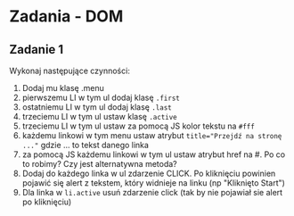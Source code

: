 # Zadania - DOM

## Zadanie 1
Wykonaj następujące czynności:
1. Dodaj mu klasę .menu
2. pierwszemu LI w tym ul dodaj klasę `.first`
3. ostatniemu LI w tym ul dodaj klasę `.last`
4. trzeciemu LI w tym ul ustaw klasę `.active`
5. trzeciemu LI w tym ul ustaw za pomocą JS kolor tekstu na `#fff`
6. każdemu linkowi w tym menu ustaw atrybut `title="Przejdź na stronę ..."` gdzie ... to tekst danego linka
7. za pomocą JS każdemu linkowi w tym ul ustaw atrybut href na #. Po co to robimy? Czy jest alternatywna metoda?
8. Dodaj do każdego linka w ul zdarzenie CLICK. Po kliknięciu powinien pojawić się alert z tekstem, który widnieje na linku (np "Kliknięto Start")
9. Dla linka w `li.active` usuń zdarzenie click (tak by nie pojawiał sie alert po kliknięciu)